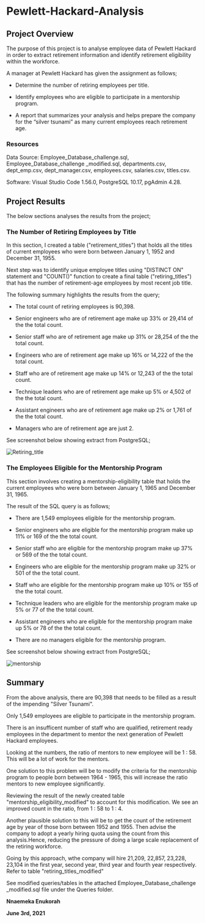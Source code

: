 # Pewlett-Hackard-Analysis

## Project Overview

The purpose of this project is to analyse employee data of Pewlett Hackard in order to extract retirement information and 
identify retirement eligibility within the workforce.

A manager at Pewlett Hackard has given the assignment as follows;

* Determine the number of retiring employees per title.

* Identify employees who are eligible to participate in a mentorship program.

* A report that summarizes your analysis and helps prepare the company
  for the “silver tsunami” as many current employees reach retirement age.

### Resources

Data Source: Employee_Database_challenge.sql, Employee_Database_challenge _modified.sql, departments.csv, dept_emp.csv, dept_manager.csv, employees.csv, salaries.csv, titles.csv.

Software: Visual Studio Code 1.56.0, PostgreSQL 10.17, pgAdmin 4.28.

## Project Results

The below sections analyses the results from the project;

### The Number of Retiring Employees by Title

In this section, I created a table ("retirement_titles") that holds  all the titles of current employees who 
were born between January 1, 1952 and December 31, 1955.

Next step was to identify unique employee titles using "DISTINCT ON" statement and "COUNT()" function 
to create a final table ("retiring_titles") that has the number of retirement-age employees by most recent job title.

The following summary highlights the results from the query;

* The total count of retiring employees is 90,398.

* Senior engineers who are of retirement age make up 33% or 29,414 of the the total count.

* Senior staff who are of retirement age make up 31% or 28,254 of the the total count.

* Engineers who are of retirement age make up 16% or 14,222 of the the total count.

* Staff who are of retirement age make up 14% or 12,243 of the the total count.

* Technique leaders who are of retirement age make up 5% or 4,502 of the the total count.

* Assistant engineers who are of retirement age make up 2% or 1,761 of the the total count.

* Managers who are of retirement age are just 2.

See screenshot below showing extract from PostgreSQL;

![Retiring_title](https://user-images.githubusercontent.com/81701640/120739299-4f1c8980-c4bf-11eb-9239-855fda07666c.png)

### The Employees Eligible for the Mentorship Program

This section involves creating a mentorship-eligibility table that holds the current employees who were born between January 1, 1965 and December 31, 1965.

The result of the SQL query is as follows;

* There are 1,549 employees eligible for the mentorship program.

* Senior engineers who are eligible for the mentorship program make up 11% or 169 of the the total count.

* Senior staff who are eligible for the mentorship program make up 37% or 569 of the the total count.

* Engineers who are eligible for the mentorship program make up 32% or 501 of the the total count.

* Staff who are eligible for the mentorship program make up 10% or 155 of the the total count.

* Technique leaders who are eligible for the mentorship program make up 5% or 77 of the the total count.

* Assistant engineers who are eligible for the mentorship program make up 5% or 78 of the the total count.

* There are no managers eligible for the mentorship program.

See screenshot below showing extract from PostgreSQL;

![mentorship](https://user-images.githubusercontent.com/81701640/120739578-afabc680-c4bf-11eb-8c56-4bc6eb96b954.png)

## Summary

From the above analysis, there are 90,398 that needs to be filled as a result of the impending "Silver Tsunami".

Only 1,549 employees are eligible to participate in the mentorship program.

There is an insufficent number of staff who are qualified, retirement ready employees in the department to mentor the next generation of Pewlett Hackard employees.

Looking at the numbers, the ratio of mentors to new employee will be 1 : 58. This will be a lot of work for the mentors.

One solution to this problem will be to modify the criteria for the mentorship program to people born between 1964 - 1965, this will increase the ratio mentors to new employee significantly.

Reviewing the result of the newly created table "mentorship_eligibility_modified" to account for this modification. We see an improved count in the ratio, from 1 : 58 to 1 : 4.

Another plausible solution to this will be to get the count of the retirement age by year of those born between 1952 and 1955. Then advise the company to adopt a yearly hiring quota using the count 
from this analysis.Hence, reducing the pressure of doing a large scale replacement of the retiring workforce.

Going by this approach, wthe company will hire 21,209, 22,857, 23,228, 23,104 in the first year, second year, third year and fourth year respectively. Refer to table "retiring_titles_modified"

See modified queries/tables in the attached Employee_Database_challenge _modified.sql file under the Queries folder.

**Nnaemeka Enukorah**

**June 3rd, 2021**




